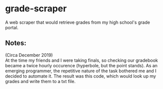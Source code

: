 # grade-scraper
A web scraper that would retrieve grades from my high school's grade portal.

## Notes:
(Circa December 2019)  
At the time my friends and I were taking finals, so checking our gradebook became a twice hourly occurence (hyperbole, but the point stands). As an emerging programmer, the repetitive nature of the task bothered me and I decided to automate it. The result was this code, which would look up my grades and write them to a txt file.
